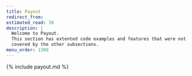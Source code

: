 ```yaml
---
title: Payout
redirect_from:
estimated_read: 30
description: |
  Welcome to Payout.
  This section has extented code examples and features that were not
  covered by the other subsections.
menu_order: 1300
---
```


{% include payout.md %}